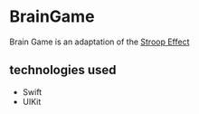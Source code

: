 # BrainGame

Brain Game is an adaptation of the <a href="https://en.wikipedia.org/wiki/Stroop_effect">Stroop Effect</a>

## technologies used 
- Swift
- UIKit
